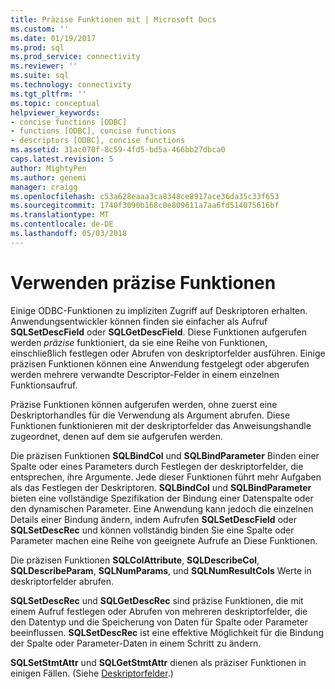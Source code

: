 ```yaml
---
title: Präzise Funktionen mit | Microsoft Docs
ms.custom: ''
ms.date: 01/19/2017
ms.prod: sql
ms.prod_service: connectivity
ms.reviewer: ''
ms.suite: sql
ms.technology: connectivity
ms.tgt_pltfrm: ''
ms.topic: conceptual
helpviewer_keywords:
- concise functions [ODBC]
- functions [ODBC], concise functions
- descriptors [ODBC], concise functions
ms.assetid: 31ac070f-8c59-4fd5-bd5a-466bb27dbca0
caps.latest.revision: 5
author: MightyPen
ms.author: genemi
manager: craigg
ms.openlocfilehash: c53a628eaaa3ca8348ce8917ace36da35c33f653
ms.sourcegitcommit: 1740f3090b168c0e809611a7aa6fd514075616bf
ms.translationtype: MT
ms.contentlocale: de-DE
ms.lasthandoff: 05/03/2018
---
```

# <a name="using-concise-functions"></a>Verwenden präzise Funktionen
Einige ODBC-Funktionen zu impliziten Zugriff auf Deskriptoren erhalten. Anwendungsentwickler können finden sie einfacher als Aufruf **SQLSetDescField** oder **SQLGetDescField**. Diese Funktionen aufgerufen werden *präzise* funktioniert, da sie eine Reihe von Funktionen, einschließlich festlegen oder Abrufen von deskriptorfelder ausführen. Einige präzisen Funktionen können eine Anwendung festgelegt oder abgerufen werden mehrere verwandte Descriptor-Felder in einem einzelnen Funktionsaufruf.  
  
 Präzise Funktionen können aufgerufen werden, ohne zuerst eine Deskriptorhandles für die Verwendung als Argument abrufen. Diese Funktionen funktionieren mit der deskriptorfelder das Anweisungshandle zugeordnet, denen auf dem sie aufgerufen werden.  
  
 Die präzisen Funktionen **SQLBindCol** und **SQLBindParameter** Binden einer Spalte oder eines Parameters durch Festlegen der deskriptorfelder, die entsprechen, ihre Argumente. Jede dieser Funktionen führt mehr Aufgaben als das Festlegen der Deskriptoren. **SQLBindCol** und **SQLBindParameter** bieten eine vollständige Spezifikation der Bindung einer Datenspalte oder den dynamischen Parameter. Eine Anwendung kann jedoch die einzelnen Details einer Bindung ändern, indem Aufrufen **SQLSetDescField** oder **SQLSetDescRec** und können vollständig binden Sie eine Spalte oder Parameter machen eine Reihe von geeignete Aufrufe an Diese Funktionen.  
  
 Die präzisen Funktionen **SQLColAttribute**, **SQLDescribeCol**, **SQLDescribeParam**, **SQLNumParams**, und  **SQLNumResultCols** Werte in deskriptorfelder abrufen.  
  
 **SQLSetDescRec** und **SQLGetDescRec** sind präzise Funktionen, die mit einem Aufruf festlegen oder Abrufen von mehreren deskriptorfelder, die den Datentyp und die Speicherung von Daten für Spalte oder Parameter beeinflussen. **SQLSetDescRec** ist eine effektive Möglichkeit für die Bindung der Spalte oder Parameter-Daten in einem Schritt zu ändern.  
  
 **SQLSetStmtAttr** und **SQLGetStmtAttr** dienen als präziser Funktionen in einigen Fällen. (Siehe [Deskriptorfelder](../../../odbc/reference/develop-app/descriptor-fields.md).)
